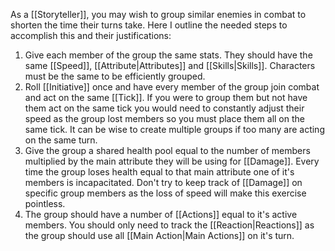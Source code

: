 As a [[Storyteller]], you may wish to group similar enemies in combat to shorten the time their turns take. Here I outline the needed steps to accomplish this and their justifications:
1. Give each member of the group the same stats. They should have the same [[Speed]], [[Attribute|Attributes]] and [[Skills|Skills]]. Characters must be the same to be efficiently grouped.
2. Roll [[Initiative]] once and have every member of the group join combat  and act on the same [[Tick]]. If you were to group them but not have them act on the same tick you would need to constantly adjust their speed as the group lost members so you must place them all on the same tick. It can be wise to create multiple groups if too many are acting on the same turn.
3. Give the group a shared health pool equal to the number of members multiplied by the main attribute they will be using for [[Damage]]. Every time the group loses health equal to that main attribute one of it's members is incapacitated. Don't try to keep track of [[Damage]] on specific group members as the loss of speed will make this exercise pointless.
4. The group should have a number of [[Actions]] equal to it's active members. You should only need to track the [[Reaction|Reactions]] as the group should use all [[Main Action|Main Actions]] on it's turn.
